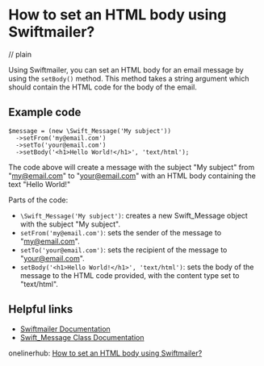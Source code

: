 # How to set an HTML body using Swiftmailer?
// plain

Using Swiftmailer, you can set an HTML body for an email message by using the `setBody()` method. This method takes a string argument which should contain the HTML code for the body of the email.

## Example code

```
$message = (new \Swift_Message('My subject'))
  ->setFrom('my@email.com')
  ->setTo('your@email.com')
  ->setBody('<h1>Hello World!</h1>', 'text/html');
```

The code above will create a message with the subject "My subject" from "my@email.com" to "your@email.com" with an HTML body containing the text "Hello World!"

Parts of the code:
- `\Swift_Message('My subject')`: creates a new Swift_Message object with the subject "My subject".
- `setFrom('my@email.com')`: sets the sender of the message to "my@email.com".
- `setTo('your@email.com')`: sets the recipient of the message to "your@email.com".
- `setBody('<h1>Hello World!</h1>', 'text/html')`: sets the body of the message to the HTML code provided, with the content type set to "text/html".

## Helpful links
- [Swiftmailer Documentation](https://swiftmailer.symfony.com/docs/introduction.html)
- [Swift_Message Class Documentation](https://swiftmailer.symfony.com/docs/messages.html)

onelinerhub: [How to set an HTML body using Swiftmailer?](https://onelinerhub.com/php-swiftmailer/how-to-set-an-html-body-using-swiftmailer)
